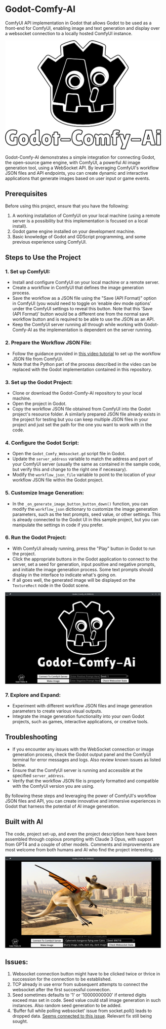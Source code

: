 # Godot-Comfy-AI

ComfyUI API implementation in Godot that allows Godot to be used as a front-end for ComfyUI, enabling image and text generation and display over a websocket connection to a locally hosted ComfyUI instance.  

![Godot-Comfy-AI-Logo](godot-comfy-ai-logo.png)

Godot-Comfy-AI demonstrates a simple integration for connecting Godot, the open-source game engine, with ComfyUI, a powerful AI image generation tool, using a WebSocket API. By leveraging ComfyUI's workflow JSON files and API endpoints, you can create dynamic and interactive applications that generate images based on user input or game events.

## Prerequisites

Before using this project, ensure that you have the following:

1. A working installation of ComfyUI on your local machine (using a remote server is a possibility but this implementation is focused on a local install).
2. Godot game engine installed on your development machine.
3. Basic knowledge of Godot and GDScript programming, and some previous experience using ComfyUI.

## Steps to Use the Project

### 1. Set up ComfyUI:

- Install and configure ComfyUI on your local machine or a remote server.
- Create a workflow in ComfyUI that defines the image generation process.
- Save the workflow as a JSON file using the "Save (API Format)" option in ComfyUI (you would need to toggle on ‘enable dev mode options’ under the ComfyUI settings to reveal this button. Note that this ‘Save (API Format)’ button would be a different one from the normal save workflow button and is required to be able to use the JSON as an API.
- Keep the ComfyUI server running all through while working with Godot-Comfy-AI as the implementation is dependent on the server running.

### 2. Prepare the Workflow JSON File:

- Follow the guidance provided in [this video tutorial](https://youtu.be/va8Jkc7o9d4?si=mrGe6_uoDEooaFec) to set up the workflow JSON file from ComfyUI.
- Note that the Python part of the process described in the video can be replaced with the Godot implementation contained in this repository.

### 3. Set up the Godot Project:

- Clone or download the Godot-Comfy-AI repository to your local machine.
- Open the project in Godot.
- Copy the workflow JSON file obtained from ComfyUI into the Godot project's resource folder. A similarly prepared JSON file already exists in the project for testing but you can keep multiple JSON files in your project and just set the path for the one you want to work with in the code.

### 4. Configure the Godot Script:

- Open the `Godot_Comfy_Websocket.gd` script file in Godot.
- Update the `server_address` variable to match the address and port of your ComfyUI server (usually the same as contained in the sample code, but verify this and change to the right one if necessary).
- Modify the `workflow_json_file` variable to point to the location of your workflow JSON file within the Godot project.

### 5. Customize Image Generation:

- In the `_on_generate_image_button_button_down()` function, you can modify the `workflow_json` dictionary to customize the image generation parameters, such as the text prompts, seed value, or other settings. This is already connected to the Godot UI in this sample project, but you can manipulate the settings in code if you prefer.

### 6. Run the Godot Project:

- With ComfyUI already running, press the "Play" button in Godot to run the project.
- Click the appropriate buttons in the Godot application to connect to the server, set a seed for generation, input positive and negative prompts, and initiate the image generation process. Some text prompts should display in the interface to indicate what's going on.
- If all goes well, the generated image will be displayed on the `TextureRect` node in the Godot scene.

![Main Screen](Screenshots/Screenshot_1.png)

### 7. Explore and Expand:

- Experiment with different workflow JSON files and image generation parameters to create various visual outputs.
- Integrate the image generation functionality into your own Godot projects, such as games, interactive applications, or creative tools.

## Troubleshooting

- If you encounter any issues with the WebSocket connection or image generation process, check the Godot output panel and the ComfyUI terminal for error messages and logs. Also review known issues as listed below.
- Ensure that the ComfyUI server is running and accessible at the specified `server_address`.
- Verify that the workflow JSON file is properly formatted and compatible with the ComfyUI version you are using.

By following these steps and leveraging the power of ComfyUI's workflow JSON files and API, you can create innovative and immersive experiences in Godot that harness the potential of AI image generation.

## Built with AI

The code, project set-up, and even the project description here have been assembled through copious prompting with Claude 3 Opus, with support from GPT4 and a couple of other models. Comments and improvements are most welcome from both humans and AI who find the project interesting.

![Screen With Generated Image](Screenshots/Screenshot_2.png)

## Issues: 
1. Websocket connection button might have to be clicked twice or thrice in succession for the connection to be established.
2. TCP already in use error from subsequent attempts to connect the websocket after the first successful connection.
3. Seed sometimes defaults to '1' or '10000000000' if entered digits exceed max set in code. Seed value could stall image generation in such instances. Also random seed generation to be added.
4. 'Buffer full while polling websocket' issue from socket.poll() leads to dropped data. [Seems connected to this issue](https://github.com/godotengine/godot/issues/22496). Relevant fix still being sought.
